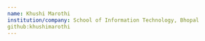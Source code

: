 ```yaml
---
name: Khushi Marothi
institution/company: School of Information Technology, Bhopal
github:khushimarothi
---
```

